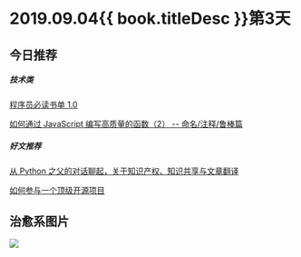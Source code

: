 # 2019.09.04{{ book.titleDesc }}第3天


## 今日推荐

##### 技术类


[程序员必读书单 1.0](http://lucida.me/blog/developer-reading-list/)

[如何通过 JavaScript 编写高质量的函数（2） -- 命名/注释/鲁棒篇](https://mp.weixin.qq.com/s/sd2oX0Z_cMY8_GvFg8pO4Q)

##### 好文推荐

[从 Python 之父的对话聊起，关于知识产权、知识共享与文章翻译](https://my.oschina.net/u/4051725/blog/3096231)

[如何参与一个顶级开源项目 ](https://my.oschina.net/crossoverjie/blog/3094779)


## 治愈系图片

![](http://img.tukexw.com/img/bb2d9656afe73bd3.jpg)